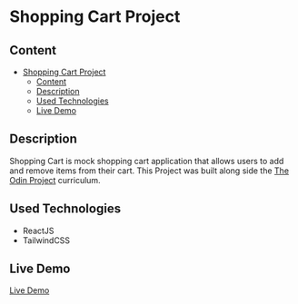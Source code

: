# Shopping Cart Project

## Content
- [Shopping Cart Project](#shopping-cart-project)
  - [Content](#content)
  - [Description](#description)
  - [Used Technologies](#used-technologies)
  - [Live Demo](#live-demo)
## Description
Shopping Cart is mock shopping cart application that allows users to add and remove items from their cart. This Project was built along side the [The Odin Project](https://www.theodinproject.com/) curriculum.


## Used Technologies 
- ReactJS
- TailwindCSS
  
## Live Demo 
[Live Demo](https://shopping-cart.muha.tech/)


